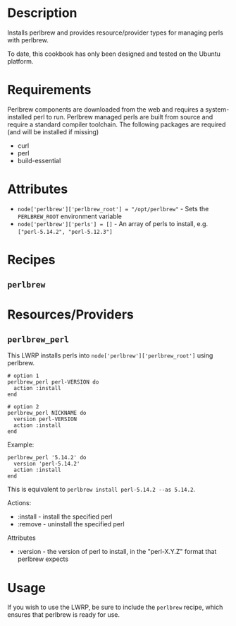 Description
===========

Installs perlbrew and provides resource/provider types for managing
perls with perlbrew.

To date, this cookbook has only been designed and tested on the
Ubuntu platform.

Requirements
============

Perlbrew components are downloaded from the web and requires a system-installed
perl to run.  Perlbrew managed perls are built from source and require a
standard compiler toolchain. The following packages are required (and will be
installed if missing)

* curl
* perl
* build-essential

Attributes
==========

* `node['perlbrew']['perlbrew_root'] = "/opt/perlbrew"` - Sets the `PERLBREW_ROOT` environment variable
* `node['perlbrew']['perls'] = []` - An array of perls to install, e.g. `["perl-5.14.2", "perl-5.12.3"]`

Recipes
=======

`perlbrew`
----------

Resources/Providers
===================

`perlbrew_perl`
---------------

This LWRP installs perls into `node['perlbrew']['perlbrew_root']` using
perlbrew.

    # option 1
    perlbrew_perl perl-VERSION do
      action :install
    end

    # option 2
    perlbrew_perl NICKNAME do
      version perl-VERSION
      action :install
    end

Example:

    perlbrew_perl '5.14.2' do
      version 'perl-5.14.2'
      action :install
    end

This is equivalent to `perlbrew install perl-5.14.2 --as 5.14.2`.

Actions:

* :install - install the specified perl
* :remove - uninstall the specified perl

Attributes

* :version - the version of perl to install, in the "perl-X.Y.Z" format that perlbrew expects

Usage
=====

If you wish to use the LWRP, be sure to include the `perlbrew` recipe, which
ensures that perlbrew is ready for use.

